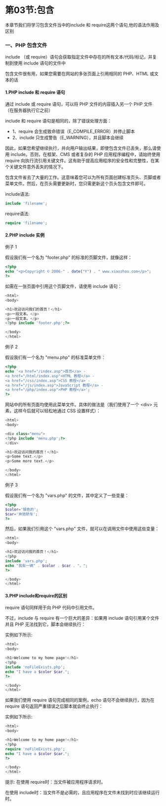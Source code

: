 # 第03节:包含
本章节我们将学习包含文件当中的include 和 require这两个语句,他的语法作用及区别

### 一、PHP 包含文件
include （或 require）语句会获取指定文件中存在的所有文本/代码/标记，并复制到使用 include 语句的文件中

包含文件很有用，如果您需要在网站的多张页面上引用相同的 PHP、HTML 或文本的话

#### 1.PHP include 和 require 语句
通过 include 或 require 语句，可以将 PHP 文件的内容插入另一个 PHP 文件（在服务器执行它之前）

include 和 require 语句是相同的，除了错误处理方面：
* 1、require 会生成致命错误（E_COMPILE_ERROR）并停止脚本
* 2、include 只生成警告（E_WARNING），并且脚本会继续

因此，如果您希望继续执行，并向用户输出结果，即使包含文件已丢失，那么请使用 include。否则，在框架、CMS 或者复杂的 PHP 应用程序编程中，请始终使用 require 向执行流引用关键文件。这有助于提高应用程序的安全性和完整性，在某个关键文件意外丢失的情况下。

包含文件省去了大量的工作。这意味着您可以为所有页面创建标准页头、页脚或者菜单文件。然后，在页头需要更新时，您只需更新这个页头包含文件即可。

include语法:
``` php
include 'filename';
```

require语法:
```php
require 'filename';
```

#### 2.PHP include 实例

例子 1

假设我们有一个名为 "footer.php" 的标准的页脚文件，就像这样：
``` php
<?php
echo "<p>Copyright © 2006-" . date("Y") . " www.xiaozhou.com</p>";
?>
```

如需在一张页面中引用这个页脚文件，请使用 include 语句：

``` php
<html>
<body>

<h1>欢迎访问我们的首页！</h1>
<p>一段文本。</p>
<p>一段文本。</p>
<?php include 'footer.php';?>

</body>
</html>
```

例子 2

假设我们有一个名为 "menu.php" 的标准菜单文件：

``` php
<?php
echo '<a href="/index.asp">首页</a> -
<a href="/html/index.asp">HTML 教程</a> -
<a href="/css/index.asp">CSS 教程</a> -
<a href="/js/index.asp">JavaScript 教程</a> -
<a href="/php/index.asp">PHP 教程</a>';
?>
```

网站中的所有页面均使用此菜单文件。具体的做法是（我们使用了一个 \<div> 元素，这样今后就可以轻松地通过 CSS 设置样式）：

``` php
<html>
<body>

<div class="menu">
<?php include 'menu.php';?>
</div>

<h1>欢迎访问我的首页！</h1>
<p>Some text.</p>
<p>Some more text.</p>

</body>
</html>
```

例子 3

假设我们有一个名为 "vars.php" 的文件，其中定义了一些变量：

``` php
<?php
$color='银色的';
$car='奔驰轿车';
?>
```

然后，如果我们引用这个 "vars.php" 文件，就可以在调用文件中使用这些变量：

``` php
<html>
<body>

<h1>欢迎访问我的首页！</h1>
<?php
include 'vars.php';
echo "我有一辆" . $color . $car . "。";
?>

</body>
</html>
```

#### 3.PHP include和require的区别
require 语句同样用于向 PHP 代码中引用文件。

不过，include 与 require 有一个巨大的差异：如果用 include 语句引用某个文件并且 PHP 无法找到它，脚本会继续执行：

实例如下所示:

``` php
<html>
<body>

<h1>Welcome to my home page!</h1>
<?php
include 'noFileExists.php';
echo "I have a $color $car.";
?>

</body>
</html>
```

如果我们使用 require 语句完成相同的案例，echo 语句不会继续执行，因为在 require 语句返回严重错误之后脚本就会终止执行：

实例如下所示:

``` php
<html>
<body>

<h1>Welcome to my home page!</h1>
<?php
require 'noFileExists.php';
echo "I have a $color $car.";
?>

</body>
</html>
```

提示:
在使用 require时：当文件被应用程序请求时。

在使用 include时：当文件不是必需的，且应用程序在文件未找到时应该继续运行时。